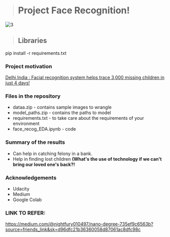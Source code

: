 ># Project Face Recognition!
![3](https://user-images.githubusercontent.com/56355704/84321970-d4fa4300-ab91-11ea-8fc5-b0417c18e7c7.gif)

>## Libraries 
pip install -r requirements.txt  
### Project motivation  
[Delhi,India : Facial recognition system helps trace 3,000 missing children in just 4 days!](https://timesofindia.indiatimes.com/city/delhi/delhi-facial-recognition-system-helps-trace-3000-missing-children-in-4-days/articleshow/63870129.cms)  
### Files in the repository
 - dataa.zip - contains sample images  to wrangle  
 - model_paths.zip - contains the paths to model  
 - requirements.txt - to take care about the requirements of your environment
 - face_recog_EDA.ipynb - code  
### Summary of the results
 - Can help in catching  felony in a bank.
 -  Help in finding lost children **(What's the use of technology if we can't bring our loved one's back?!**
### Acknowledgements 
 - Udacity
 - Medium
 - Google Colab  
 
### LINK TO REFER:   
https://medium.com/@nightfury010497/nano-degree-735ef9c6563b?source=friends_link&sk=d96dfc21b36360058d87061ac8dfc98c  
